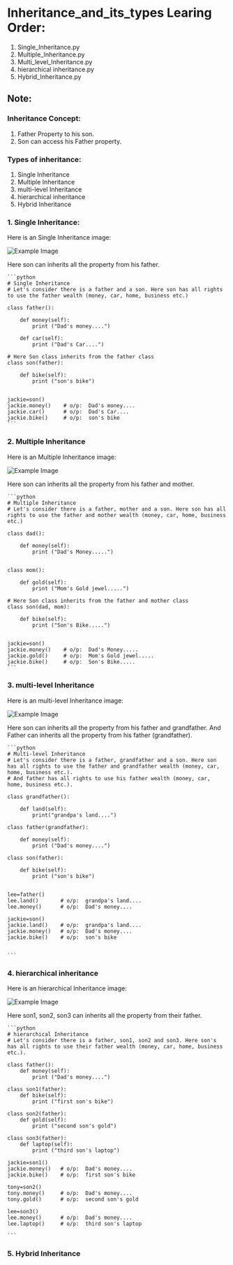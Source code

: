 # Inheritance_and_its_types Learing Order:

1. Single_Inheritance.py
2. Multiple_Inheritance.py
3. Multi_level_Inheritance.py
4. hierarchical inheritance.py
5. Hybrid_Inheritance.py


## Note:

### Inheritance Concept:

1. Father Property to his son.
2. Son can access his Father property.

### Types of inheritance:

1. Single Inheritance
2. Multiple Inheritance
3. multi-level Inheritance
4. hierarchical inheritance
5. Hybrid Inheritance


### 1. Single Inheritance:

 Here is an Single Inheritance image:

![Example Image](Images/Single_Inheritance.png)   

Here son can inherits all the property from his father.

    ```python
    # Single Inheritance
    # Let's consider there is a father and a son. Here son has all rights to use the father wealth (money, car, home, business etc.)

    class father():

        def money(self):
            print ("Dad's money....")

        def car(self):
            print ("Dad's Car....")

    # Here Son class inherits from the father class 
    class son(father):

        def bike(self):
            print ("son's bike")


    jackie=son()
    jackie.money()    # o/p:  Dad's money....
    jackie.car()      # o/p:  Dad's Car....
    jackie.bike()     # o/p:  son's bike
    ```
### 2. Multiple Inheritance

 Here is an Multiple Inheritance image:

![Example Image](Images/Multiple_Inheritance.png)   

Here son can inherits all the property from his father and mother.

    ```python
    # Multiple Inheritance
    # Let's consider there is a father, mother and a son. Here son has all rights to use the father and mother wealth (money, car, home, business etc.)

    class dad():

        def money(self):
            print ("Dad's Money.....")


    class mom():

        def gold(self):
            print ("Mom's Gold jewel.....")

    # Here Son class inherits from the father and mother class 
    class son(dad, mom):

        def bike(self):
            print ("Son's Bike.....")


    jackie=son()
    jackie.money()    # o/p:  Dad's Money.....
    jackie.gold()     # o/p:  Mom's Gold jewel.....
    jackie.bike()     # o/p:  Son's Bike.....
    ```

### 3. multi-level Inheritance

 Here is an multi-level Inheritance image:

![Example Image](Images/Multi_level_Inheritance.png)   

Here son can inherits all the property from his father and grandfather. And Father can inherits all the property from his father (grandfather).

    ```python
    # Multi-level Inheritance
    # Let's consider there is a father, grandfather and a son. Here son has all rights to use the father and grandfather wealth (money, car, home, business etc.).
    # And father has all rights to use his father wealth (money, car, home, business etc.).

    class grandfather():

        def land(self):
            print("grandpa's land....")

    class father(grandfather):

        def money(self):
            print ("Dad's money....")

    class son(father):

        def bike(self):
            print ("son's bike")


    lee=father()
    lee.land()       # o/p:  grandpa's land....
    lee.money()      # o/p:  Dad's money....

    jackie=son()
    jackie.land()    # o/p:  grandpa's land....
    jackie.money()   # o/p:  Dad's money....
    jackie.bike()    # o/p:  son's bike


    ```


### 4. hierarchical inheritance

 Here is an hierarchical Inheritance image:

![Example Image](Images/hierarchical_Inheritance.png)   

Here son1, son2, son3 can inherits all the property from their father.

    ```python
    # hierarchical Inheritance
    # Let's consider there is a father, son1, son2 and son3. Here son's has all rights to use their father wealth (money, car, home, business etc.).

    class father():
        def money(self):
            print ("Dad's money....")

    class son1(father):
        def bike(self):
            print ("first son's bike")

    class son2(father):
        def gold(self):
            print ("second son's gold")

    class son3(father):
        def laptop(self):
            print ("third son's laptop")

    jackie=son1()
    jackie.money()   # o/p:  Dad's money....
    jackie.bike()    # o/p:  first son's bike

    tony=son2()
    tony.money()     # o/p:  Dad's money....
    tony.gold()      # o/p:  second son's gold

    lee=son3()
    lee.money()      # o/p:  Dad's money....
    lee.laptop()     # o/p:  third son's laptop
    
    ```

### 5. Hybrid Inheritance







